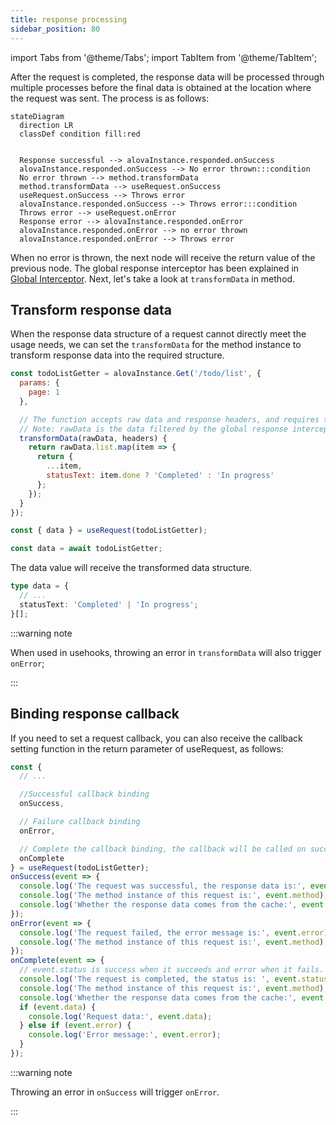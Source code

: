 ```yaml
---
title: response processing
sidebar_position: 80
---
```


import Tabs from '@theme/Tabs';
import TabItem from '@theme/TabItem';

After the request is completed, the response data will be processed through multiple processes before the final data is obtained at the location where the request was sent. The process is as follows:

```mermaid
stateDiagram
  direction LR
  classDef condition fill:red


  Response successful --> alovaInstance.responded.onSuccess
  alovaInstance.responded.onSuccess --> No error thrown:::condition
  No error thrown --> method.transformData
  method.transformData --> useRequest.onSuccess
  useRequest.onSuccess --> Throws error
  alovaInstance.responded.onSuccess --> Throws error:::condition
  Throws error --> useRequest.onError
  Response error --> alovaInstance.responded.onError
  alovaInstance.responded.onError --> no error thrown
  alovaInstance.responded.onError --> Throws error
```

When no error is thrown, the next node will receive the return value of the previous node. The global response interceptor has been explained in [Global Interceptor](/tutorial/global-interceptor). Next, let's take a look at `transformData` in method.

## Transform response data

When the response data structure of a request cannot directly meet the usage needs, we can set the `transformData` for the method instance to transform response data into the required structure.

```javascript
const todoListGetter = alovaInstance.Get('/todo/list', {
  params: {
    page: 1
  },

  // The function accepts raw data and response headers, and requires the transformed data to be returned, which will be assigned to the data state.
  // Note: rawData is the data filtered by the global response interceptor (if it is set). For the configuration of the response interceptor, please refer to the [Setting the Global Response Interceptor] chapter.
  transformData(rawData, headers) {
    return rawData.list.map(item => {
      return {
        ...item,
        statusText: item.done ? 'Completed' : 'In progress'
      };
    });
  }
});
```

<Tabs>
<TabItem value="1" label="useRequest">

```javascript
const { data } = useRequest(todoListGetter);
```

</TabItem>
<TabItem value="2" label="method">

```javascript
const data = await todoListGetter;
```

</TabItem>
</Tabs>

The data value will receive the transformed data structure.

```typescript
type data = {
  // ...
  statusText: 'Completed' | 'In progress';
}[];
```

:::warning note

When used in usehooks, throwing an error in `transformData` will also trigger `onError`;

:::

## Binding response callback

If you need to set a request callback, you can also receive the callback setting function in the return parameter of useRequest, as follows:

```javascript
const {
  // ...

  //Successful callback binding
  onSuccess,

  // Failure callback binding
  onError,

  // Complete the callback binding, the callback will be called on success or failure
  onComplete
} = useRequest(todoListGetter);
onSuccess(event => {
  console.log('The request was successful, the response data is:', event.data);
  console.log('The method instance of this request is:', event.method);
  console.log('Whether the response data comes from the cache:', event.fromCache);
});
onError(event => {
  console.log('The request failed, the error message is:', event.error);
  console.log('The method instance of this request is:', event.method);
});
onComplete(event => {
  // event.status is success when it succeeds and error when it fails.
  console.log('The request is completed, the status is: ', event.status);
  console.log('The method instance of this request is:', event.method);
  console.log('Whether the response data comes from the cache:', event.fromCache);
  if (event.data) {
    console.log('Request data:', event.data);
  } else if (event.error) {
    console.log('Error message:', event.error);
  }
});
```

:::warning note

Throwing an error in `onSuccess` will trigger `onError`.

:::
